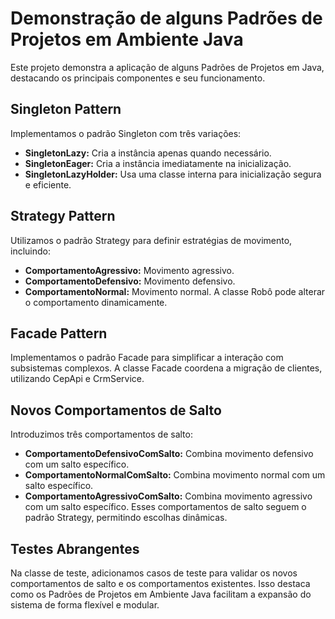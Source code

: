 # Demonstração de alguns Padrões de Projetos em Ambiente Java

Este projeto demonstra a aplicação de alguns Padrões de Projetos em Java, destacando os principais componentes e seu funcionamento. 

## Singleton Pattern
Implementamos o padrão Singleton com três variações:
- **SingletonLazy:** Cria a instância apenas quando necessário.
- **SingletonEager:** Cria a instância imediatamente na inicialização.
- **SingletonLazyHolder:** Usa uma classe interna para inicialização segura e eficiente.

## Strategy Pattern
Utilizamos o padrão Strategy para definir estratégias de movimento, incluindo:
- **ComportamentoAgressivo:** Movimento agressivo.
- **ComportamentoDefensivo:** Movimento defensivo.
- **ComportamentoNormal:** Movimento normal. A classe Robô pode alterar o comportamento dinamicamente.

## Facade Pattern
Implementamos o padrão Facade para simplificar a interação com subsistemas complexos. A classe Facade coordena a migração de clientes, utilizando CepApi e CrmService.

## Novos Comportamentos de Salto
Introduzimos três comportamentos de salto:
- **ComportamentoDefensivoComSalto:** Combina movimento defensivo com um salto específico.
- **ComportamentoNormalComSalto:** Combina movimento normal com um salto específico.
- **ComportamentoAgressivoComSalto:** Combina movimento agressivo com um salto específico. Esses comportamentos de salto seguem o padrão Strategy, permitindo escolhas dinâmicas.

## Testes Abrangentes
Na classe de teste, adicionamos casos de teste para validar os novos comportamentos de salto e os comportamentos existentes. Isso destaca como os Padrões de Projetos em Ambiente Java facilitam a expansão do sistema de forma flexível e modular.
